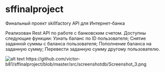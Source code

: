 # sffinalproject
Финальный проект skillfactory
API для Интернет-банка

Реализован Rest API по работе с банковским счетом.
Доступны следующие функции:
    Узнать баланс по ID пользователя;
    Снятие заданной суммы с баланса пользователя;
    Пополнение баланса на заданную сумму;
    Перевести заданную сумму другому пользователю.

![alt text]([https://github.com/[username]/[reponame]/blob/[branch]/image.jpg](https://github.com/victor-b81/sffinalproject/blob/master/src/screenshotdb/Screenshot_3.png)?raw=true)
https://github.com/victor-b81/sffinalproject/blob/master/src/screenshotdb/Screenshot_3.png
